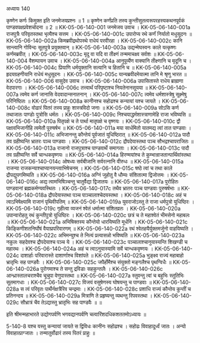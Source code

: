 अध्यायः 140

कृष्णेन कर्णः किमुक्त इति जनमेजयप्रश्नः ॥ 1 ॥ कृष्णेन कर्णंप्रति तस्य कुन्तीसुतत्वरूपरहस्यकथनपूर्वकं पाण्डवपक्षप्रवेशचोदना ॥ 2 ॥
KK-05-06-140-001  	जनमेजय उवाच ।
KK-05-06-140-001a	राजपुत्रैः परिवृतस्तथा भृत्यैश्च सत्तम ।
KK-05-06-140-001c	उपारोप्य रथे कर्णं निर्यातो मधुसूदनः ॥
KK-05-06-140-002a	किमब्रवीद्रथोपस्थे राधेयं परवीरहा ।
KK-05-06-140-002c	कानि सान्त्वानि गोविन्दः सूतपुत्रे प्रयुक्तवान् ॥
KK-05-06-140-003a	उद्यन्मेघस्वनः काले यत्कृष्णः कर्णमब्रवीत् ।
KK-05-06-140-003c	मृदु वा यदि वा तीक्ष्णं तन्ममाचक्ष्व सर्वशः ॥
KK-05-06-140-004  	वैशम्पायन उवाच ।
KK-05-06-140-004a	आनुपूर्व्येण वाक्यानि तीक्ष्णानि च मृदूनि च ।
KK-05-06-140-004c	प्रियाणि धर्मयुक्तानि सत्यानि च हितानि च ॥
KK-05-06-140-005a	हृदयग्रहणीयानि राधेयं मधुसूदनः ।
KK-05-06-140-005c	यान्यब्रवीदमेयात्मा तानि मे श्रृणु भारत ॥
KK-05-06-140-006  	वासुदेव उवाच ।
KK-05-06-140-006a	उपासितास्ते राधेय ब्राह्मणा वेदपारगाः ।
KK-05-06-140-006c	तत्त्वार्थं परिपृष्टाश्च नियतेनानसूयया ॥
KK-05-06-140-007a	त्वमेव कर्ण जानासि वेदवादान्सनातनान् ।
KK-05-06-140-007c	त्वमेव धर्मशास्त्रेषु सूक्ष्मेषु परिनिष्ठितः ॥
KK-05-06-140-008a	कानीनश्च सहोढश्च कन्यायां यश्च जायते ।
KK-05-06-140-008c	वोढारं पितरं तस्य प्राहुः शास्त्रविदो जनाः ॥
KK-05-06-140-009a	सोऽसि कर्ण तथाजातः पाण्डोः पुत्रोसि धर्मतः ।
KK-05-06-140-009c	निश्चयाद्धर्मशास्त्राणामेहि राजा भविष्यसि ॥
KK-05-06-140-010a	पितृपक्षे च ते पार्था मातृपक्षे च वृष्णयः ।
KK-05-06-140-010c	द्वौ पक्षावभिजानीहि त्वमेतौ पुरुषर्षभ ॥
KK-05-06-140-011a	मया सार्धमितो यातमद्य त्वां तात पाण्डवाः ।
KK-05-06-140-011c	अभिजानन्तु कौन्तेयं पूर्वजातं युधिष्ठिरात् ॥
KK-05-06-140-012a	पादौ तव ग्रहीष्यन्ति भ्रातरः पञ्च पाण्डवाः ।
KK-05-06-140-012c	द्रौपदेयास्तथा पञ्च सौभद्रश्चापराजितः ॥
KK-05-06-140-013a	राजानो राजपुत्राश्च पाण्डवार्थे समागताः ।
KK-05-06-140-013c	पादौ तव ग्रहीष्यन्ति सर्वे चान्धकवृष्णयः ॥
KK-05-06-140-014a	हिरण्मयांश्च ते कुम्भान्राजतान्पार्थिवांस्तथा ।
KK-05-06-140-014c	ओषध्यः सर्वबीजानि सर्वरत्नानि वीरुधः ॥
KK-05-06-140-015a	राजन्या राजकन्याश्चाप्यानयन्त्वाभिषेचनम् ।
KK-05-06-140-015c	षष्ठे त्वां च तथा काले द्रौपद्युपगमिष्यति ॥
KK-05-06-140-016a	अग्निं जुहोतु वै धौम्यः संशितात्मा द्विजोत्तमः ।
KK-05-06-140-016c	अद्य त्वामभिषिञ्चन्तु चातुर्वैद्या द्विजातयः ॥
KK-05-06-140-017a	पुरोहितः पाण्डवानां ब्रह्मकर्मण्यवस्थितः ।
KK-05-06-140-017c	तथैव भ्रातरः पञ्च पाण्डवाः पुरुषर्षभाः ॥
KK-05-06-140-018a	द्रौपदेयास्तथा पञ्च पाञ्चालाश्चेदयस्तथा ।
KK-05-06-140-018c	अहं च त्वाऽभिषेक्ष्यामि राजानं पृथिवीपतिम् ॥
KK-05-06-140-019a	युवराजोऽस्तु ते राजा धर्मपुत्रो युधिष्ठिरः ।
KK-05-06-140-019c	गृहीत्वा व्यजनं श्वेतं धर्मात्मा संशितव्रतः ।
KK-05-06-140-020a	उपान्वारोहतु रथं कुन्तीपुत्रो युधिष्ठिरः ।
KK-05-06-140-020c	छत्रं च ते महाश्वेतं भीमसेनो महाबलः ॥
KK-05-06-140-021a	अभिषिक्तस्य कौन्तेयो धारयिष्यति मूर्धनि ।
KK-05-06-140-021c	किङ्किणीशतनिर्घोषं वैयाघ्रपरिवारणम् ॥
KK-05-06-140-022a	रथं श्वेतहयैर्युक्तमर्जुनो वाहयिष्यति ।
KK-05-06-140-022c	अभिमन्युश्च ते नित्यं प्रत्यासन्नो भविष्यति ॥
KK-05-06-140-023a	नकुलः सहदेवश्च द्रौपदेयाश्च पञ्च ये ।
KK-05-06-140-023c	पञ्चालाश्चानुयास्यन्ति शिखण्डी च महारथः ।
KK-05-06-140-024a	अहं च त्वाऽनुयास्यामि सर्वे चान्धकवृष्णयः ।
KK-05-06-140-024c	दाशार्हाः परिवारास्ते दाशार्णाश्च विशांपते ॥
KK-05-06-140-025a	भुङ्क्ष्व राज्यं महाबाहो भ्रातृभिः सह पाण्डवैः ।
KK-05-06-140-025c	जपैर्होमैश्च संयुक्तो मङ्गलैश्च पृथग्विधैः ॥
KK-05-06-140-026a	पुरोगमाश्च ते सन्तु द्रविडाः सहकुन्तलैः ।
KK-05-06-140-026c	आन्ध्रास्तालचराश्चैव चूचुपा वेणुपास्तथा ॥
KK-05-06-140-027a	स्तुवन्तु त्वां च बहुभिः स्तुतिभिः सूतमागधाः ।
KK-05-06-140-027c	विजयं वसुषेणस्य घोषयन्तु च पाण्डवाः ॥
KK-05-06-140-028a	स त्वं परिवृतः पार्थैर्नक्षत्रैरिव चन्द्रमाः ।
KK-05-06-140-028c	प्रशाधि राज्यं कौन्तेय कुन्तीं च प्रतिनन्दय ॥
KK-05-06-140-029a	मित्राणि ते प्रहृष्यन्तु व्यथन्तु रिपवस्तथा ।
KK-05-06-140-029c	सौभ्रात्रं चैव तेऽद्यास्तु भ्रातृभिः सह पाण्डवैः ॥ ॥

इति श्रीमन्महाभारते उद्योगपर्वणि भगवद्यानपर्वणि चत्वारिंशदधिकशततमोऽध्यायः ॥

5-140-8 यश्च यस्तु कन्यायां जायते स द्विविधः कानीनः सहोढश्च । सहोढः विवाहादूर्ध्वं जातः । अन्यो विवाहात्प्राग्जातः । तन्मातुर्वोढारं तस्य पितरं प्राहुः ॥
